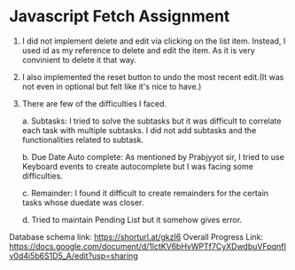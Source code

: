 # Javascript Fetch Assignment

1. I did not implement delete and edit via clicking on the list item. Instead, I used id as my reference to delete and edit the item. As it is very convinient to delete it that way.
2. I also implemented the reset button to undo the most recent edit.(It was not even in optional but felt like it's nice to have.)
3. There are few of the difficulties I faced.

   a. Subtasks: I tried to solve the subtasks but it was difficult to correlate each task with multiple subtasks. I did not add subtasks and the functionalities related to subtask.

   b. Due Date Auto complete: As mentioned by Prabjyyot sir, I tried to use Keyboard events to create autocomplete but I was facing some difficulties.

   c. Remainder: I found it difficult to create remainders for the certain tasks whose duedate was closer.

   d. Tried to maintain Pending List but it somehow gives error.

Database schema link: <https://shorturl.at/gkzI6>
Overall Progress Link: <https://docs.google.com/document/d/1lctKV6bHvWPTf7CyXDwdbuVFpqnfIv0d4i5b6S1D5_A/edit?usp=sharing>
